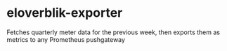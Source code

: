 # eloverblik-exporter
Fetches quarterly meter data for the previous week, then exports them as metrics to any Prometheus pushgateway
